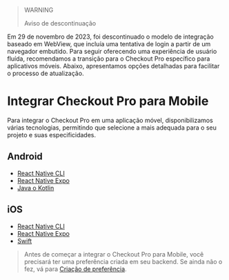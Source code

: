 > WARNING
>
> Aviso de descontinuação
>
Em 29 de novembro de 2023, foi descontinuado o modelo de integração baseado em WebView, que incluía uma tentativa de login a partir de um navegador embutido. Para seguir oferecendo uma experiência de usuário fluída, recomendamos a transição para o Checkout Pro específico para aplicativos móveis. Abaixo, apresentamos opções detalhadas para facilitar o processo de atualização. 

# Integrar Checkout Pro para Mobile

Para integrar o Checkout Pro em uma aplicação móvel, disponibilizamos várias tecnologias, permitindo que selecione a mais adequada para o seu projeto e suas especificidades.

## Android

* [React Native CLI](/developers/pt/docs/checkout-pro/integrate-checkout-pro/mobile/android/reactnative-cli)
* [React Native Expo](/developers/pt/docs/checkout-pro/integrate-checkout-pro/mobile/android/reactnative-expo-go)
* [Java o Kotlin](/developers/pt/docs/checkout-pro/integrate-checkout-pro/mobile/android/java-kotlin)

## iOS

* [React Native CLI](/developers/pt/docs/checkout-pro/integrate-checkout-pro/mobile/ios/reactnative-cli)
* [React Native Expo](/developers/pt/docs/checkout-pro/integrate-checkout-pro/mobile/ios/reactnative-expo-go)
* [Swift](/developers/pt/docs/checkout-pro/integrate-checkout-pro/mobile/ios/swift)

> Antes de começar a integrar o Checkout Pro para Mobile, você precisará ter uma preferência criada em seu backend. Se ainda não o fez, vá para [Criação de preferência](/developers/pt/docs/checkout-pro/integrate-preferences).